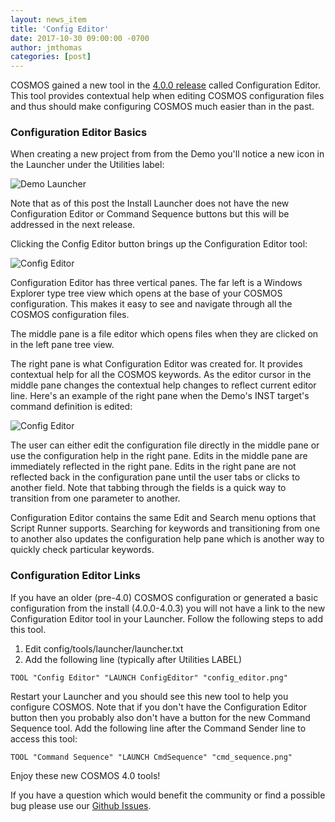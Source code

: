 ```yaml
---
layout: news_item
title: 'Config Editor'
date: 2017-10-30 09:00:00 -0700
author: jmthomas
categories: [post]
---
```

COSMOS gained a new tool in the [4.0.0 release]({{site.baseurl}}/news/2017/08/04/cosmos-4-0-0-released/) called Configuration Editor. This tool provides contextual help when editing COSMOS configuration files and thus should make configuring COSMOS much easier than in the past.

### Configuration Editor Basics

When creating a new project from from the Demo you'll notice a new icon in the Launcher under the Utilities label:

![Demo Launcher]({{site.baseurl}}/img/2017_10_30_demo_launcher.png)

Note that as of this post the Install Launcher does not have the new Configuration Editor or Command Sequence buttons but this will be addressed in the next release.

Clicking the Config Editor button brings up the Configuration Editor tool:

![Config Editor]({{site.baseurl}}/img/2017_10_30_config_editor.png)

Configuration Editor has three vertical panes. The far left is a Windows Explorer type tree view which opens at the base of your COSMOS configuration. This makes it easy to see and navigate through all the COSMOS configuration files.

The middle pane is a file editor which opens files when they are clicked on in the left pane tree view.

The right pane is what Configuration Editor was created for. It provides contextual help for all the COSMOS keywords. As the editor cursor in the middle pane changes the contextual help changes to reflect current editor line. Here's an example of the right pane when the Demo's INST target's command definition is edited:

![Config Editor]({{site.baseurl}}/img/2017_10_30_inst_cmds.png)

The user can either edit the configuration file directly in the middle pane or use the configuration help in the right pane. Edits in the middle pane are immediately reflected in the right pane. Edits in the right pane are not reflected back in the configuration pane until the user tabs or clicks to another field. Note that tabbing through the fields is a quick way to transition from one parameter to another.

Configuration Editor contains the same Edit and Search menu options that Script Runner supports. Searching for keywords and transitioning from one to another also updates the configuration help pane which is another way to quickly check particular keywords.

### Configuration Editor Links

If you have an older (pre-4.0) COSMOS configuration or generated a basic configuration from the install (4.0.0-4.0.3) you will not have a link to the new Configuration Editor tool in your Launcher. Follow the following steps to add this tool.

1. Edit config/tools/launcher/launcher.txt
2. Add the following line (typically after Utilities LABEL)
```
TOOL "Config Editor" "LAUNCH ConfigEditor" "config_editor.png"
```

Restart your Launcher and you should see this new tool to help you configure COSMOS. Note that if you don't have the Configuration Editor button then you probably also don't have a button for the new Command Sequence tool. Add the following line after the Command Sender line to access this tool:
```
TOOL "Command Sequence" "LAUNCH CmdSequence" "cmd_sequence.png"
```

Enjoy these new COSMOS 4.0 tools!

If you have a question which would benefit the community or find a possible bug please use our [Github Issues](https://github.com/BallAerospace/COSMOS/issues). 
